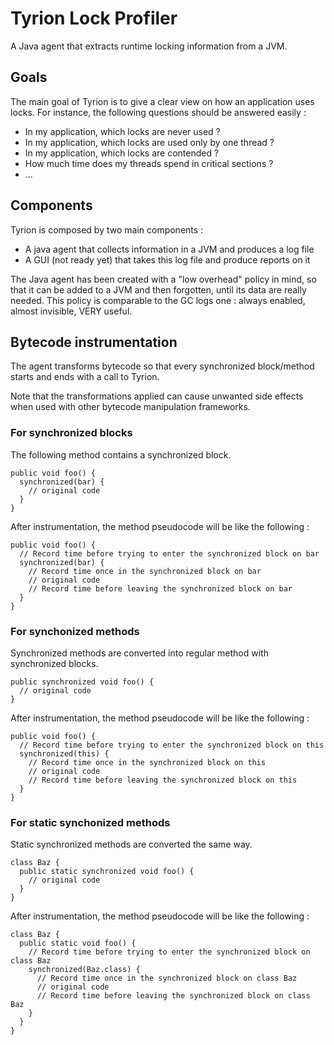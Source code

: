 # Tyrion Lock Profiler

A Java agent that extracts runtime locking information from a JVM.

## Goals

The main goal of Tyrion is to give a clear view on how an application uses locks.  For instance, the following questions should be answered easily :

* In my application, which locks are never used ?
* In my application, which locks are used only by one thread ?
* In my application, which locks are contended ?
* How much time does my threads spend in critical sections ?
* ...

## Components

Tyrion is composed by two main components :

* A java agent that collects information in a JVM and produces a log file
* A GUI (not ready yet) that takes this log file and produce reports on it

The Java agent has been created with a "low overhead" policy in mind, so that it can be added to a JVM and then forgotten, until its data are really needed.  This policy is comparable to the GC logs one : always enabled, almost invisible, VERY useful.

## Bytecode instrumentation

The agent transforms bytecode so that every synchronized block/method starts and ends with a call to Tyrion.

Note that the transformations applied can cause unwanted side effects when used with other bytecode manipulation frameworks.

### For synchronized blocks
The following method contains a synchronized block.

    public void foo() {
      synchronized(bar) {
        // original code
      }
    }

After instrumentation, the method pseudocode will be like the following :

    public void foo() {
      // Record time before trying to enter the synchronized block on bar
      synchronized(bar) {
        // Record time once in the synchronized block on bar
        // original code
        // Record time before leaving the synchronized block on bar
      }
    }

### For synchonized methods
Synchronized methods are converted into regular method with synchronized blocks.

    public synchronized void foo() {
      // original code
    }

After instrumentation, the method pseudocode will be like the following :

    public void foo() {
      // Record time before trying to enter the synchronized block on this
      synchronized(this) {
        // Record time once in the synchronized block on this
        // original code
        // Record time before leaving the synchronized block on this
      }
    }

### For static synchonized methods
Static synchronized methods are converted the same way.

    class Baz {
      public static synchronized void foo() {
        // original code
      }
    }

After instrumentation, the method pseudocode will be like the following :

    class Baz {
      public static void foo() {
        // Record time before trying to enter the synchronized block on class Baz
        synchronized(Baz.class) {
          // Record time once in the synchronized block on class Baz
          // original code
          // Record time before leaving the synchronized block on class Baz
        }
      }
    }





